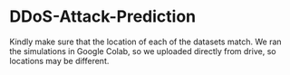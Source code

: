 # DDoS-Attack-Prediction

Kindly make sure that the location of each of the datasets match. We ran the simulations in Google Colab, so we uploaded directly from drive, so locations may be different.

